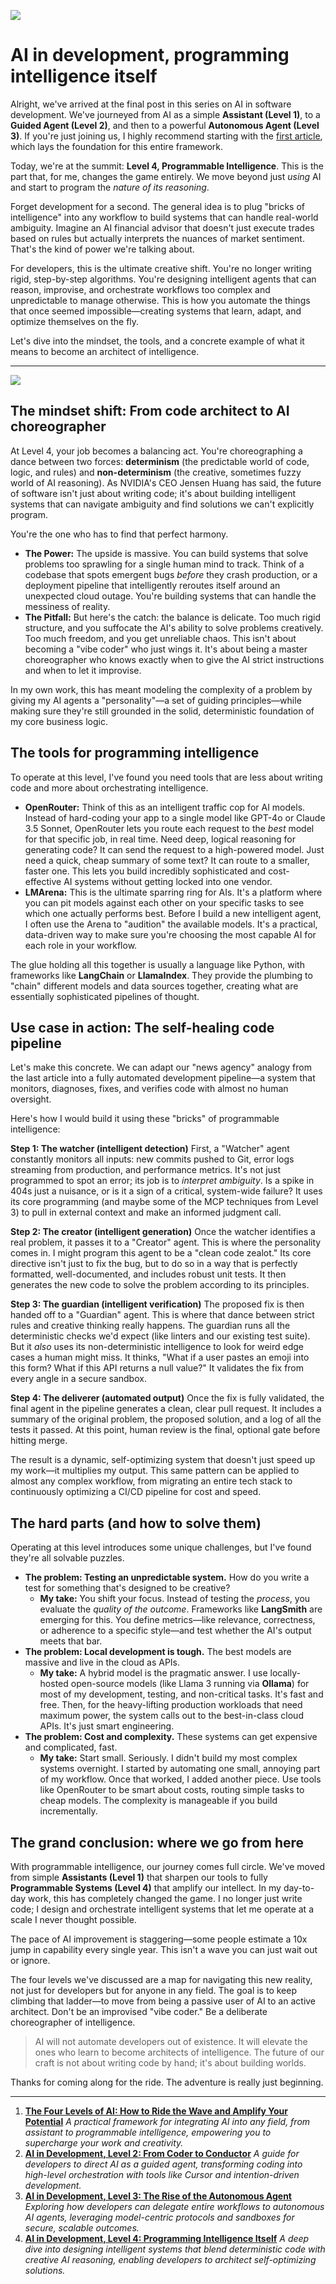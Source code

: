 ![](assets/thumbnail.jpg)

# AI in development, programming intelligence itself

Alright, we've arrived at the final post in this series on AI in software development. We've journeyed from AI as a simple **Assistant (Level 1)**, to a **Guided Agent (Level 2)**, and then to a powerful **Autonomous Agent (Level 3)**. If you're just joining us, I highly recommend starting with the [first article](https://www.jterrazz.com/articles/20-the-four-levels-of-ai), which lays the foundation for this entire framework.

Today, we're at the summit: **Level 4, Programmable Intelligence**. This is the part that, for me, changes the game entirely. We move beyond just *using* AI and start to program the *nature of its reasoning*.

Forget development for a second. The general idea is to plug "bricks of intelligence" into any workflow to build systems that can handle real-world ambiguity. Imagine an AI financial advisor that doesn't just execute trades based on rules but actually interprets the nuances of market sentiment. That's the kind of power we're talking about.

For developers, this is the ultimate creative shift. You're no longer writing rigid, step-by-step algorithms. You're designing intelligent agents that can reason, improvise, and orchestrate workflows too complex and unpredictable to manage otherwise. This is how you automate the things that once seemed impossible—creating systems that learn, adapt, and optimize themselves on the fly.

Let's dive into the mindset, the tools, and a concrete example of what it means to become an architect of intelligence.

***

![](assets/bricks.jpg)

## **The mindset shift: From code architect to AI choreographer**

At Level 4, your job becomes a balancing act. You're choreographing a dance between two forces: **determinism** (the predictable world of code, logic, and rules) and **non-determinism** (the creative, sometimes fuzzy world of AI reasoning). As NVIDIA's CEO Jensen Huang has said, the future of software isn't just about writing code; it's about building intelligent systems that can navigate ambiguity and find solutions we can't explicitly program.

You're the one who has to find that perfect harmony.

- **The Power:** The upside is massive. You can build systems that solve problems too sprawling for a single human mind to track. Think of a codebase that spots emergent bugs *before* they crash production, or a deployment pipeline that intelligently reroutes itself around an unexpected cloud outage. You're building systems that can handle the messiness of reality.
- **The Pitfall:** But here's the catch: the balance is delicate. Too much rigid structure, and you suffocate the AI's ability to solve problems creatively. Too much freedom, and you get unreliable chaos. This isn't about becoming a "vibe coder" who just wings it. It's about being a master choreographer who knows exactly when to give the AI strict instructions and when to let it improvise.

In my own work, this has meant modeling the complexity of a problem by giving my AI agents a "personality"—a set of guiding principles—while making sure they're still grounded in the solid, deterministic foundation of my core business logic.

## **The tools for programming intelligence**

To operate at this level, I've found you need tools that are less about writing code and more about orchestrating intelligence.

- **OpenRouter:** Think of this as an intelligent traffic cop for AI models. Instead of hard-coding your app to a single model like GPT-4o or Claude 3.5 Sonnet, OpenRouter lets you route each request to the *best* model for that specific job, in real time. Need deep, logical reasoning for generating code? It can send the request to a high-powered model. Just need a quick, cheap summary of some text? It can route to a smaller, faster one. This lets you build incredibly sophisticated and cost-effective AI systems without getting locked into one vendor.
- **LMArena:** This is the ultimate sparring ring for AIs. It's a platform where you can pit models against each other on your specific tasks to see which one actually performs best. Before I build a new intelligent agent, I often use the Arena to "audition" the available models. It's a practical, data-driven way to make sure you're choosing the most capable AI for each role in your workflow.

The glue holding all this together is usually a language like Python, with frameworks like **LangChain** or **LlamaIndex**. They provide the plumbing to "chain" different models and data sources together, creating what are essentially sophisticated pipelines of thought.

## **Use case in action: The self-healing code pipeline**

Let's make this concrete. We can adapt our "news agency" analogy from the last article into a fully automated development pipeline—a system that monitors, diagnoses, fixes, and verifies code with almost no human oversight.

Here's how I would build it using these "bricks" of programmable intelligence:

**Step 1: The watcher (intelligent detection)**
First, a "Watcher" agent constantly monitors all inputs: new commits pushed to Git, error logs streaming from production, and performance metrics. It's not just programmed to spot an error; its job is to *interpret ambiguity*. Is a spike in 404s just a nuisance, or is it a sign of a critical, system-wide failure? It uses its core programming (and maybe some of the MCP techniques from Level 3) to pull in external context and make an informed judgment call.

**Step 2: The creator (intelligent generation)**
Once the watcher identifies a real problem, it passes it to a "Creator" agent. This is where the personality comes in. I might program this agent to be a "clean code zealot." Its core directive isn't just to fix the bug, but to do so in a way that is perfectly formatted, well-documented, and includes robust unit tests. It then generates the new code to solve the problem according to its principles.

**Step 3: The guardian (intelligent verification)**
The proposed fix is then handed off to a "Guardian" agent. This is where that dance between strict rules and creative thinking really happens. The guardian runs all the deterministic checks we'd expect (like linters and our existing test suite). But it *also* uses its non-deterministic intelligence to look for weird edge cases a human might miss. It thinks, "What if a user pastes an emoji into this form? What if this API returns a null value?" It validates the fix from every angle in a secure sandbox.

**Step 4: The deliverer (automated output)**
Once the fix is fully validated, the final agent in the pipeline generates a clean, clear pull request. It includes a summary of the original problem, the proposed solution, and a log of all the tests it passed. At this point, human review is the final, optional gate before hitting merge.

The result is a dynamic, self-optimizing system that doesn't just speed up my work—it multiplies my output. This same pattern can be applied to almost any complex workflow, from migrating an entire tech stack to continuously optimizing a CI/CD pipeline for cost and speed.

## **The hard parts (and how to solve them)**

Operating at this level introduces some unique challenges, but I've found they're all solvable puzzles.

- **The problem: Testing an unpredictable system.** How do you write a test for something that's designed to be creative?
    - **My take:** You shift your focus. Instead of testing the *process*, you evaluate the *quality of the outcome*. Frameworks like **LangSmith** are emerging for this. You define metrics—like relevance, correctness, or adherence to a specific style—and test whether the AI's output meets that bar.
- **The problem: Local development is tough.** The best models are massive and live in the cloud as APIs.
    - **My take:** A hybrid model is the pragmatic answer. I use locally-hosted open-source models (like Llama 3 running via **Ollama**) for most of my development, testing, and non-critical tasks. It's fast and free. Then, for the heavy-lifting production workloads that need maximum power, the system calls out to the best-in-class cloud APIs. It's just smart engineering.
- **The problem: Cost and complexity.** These systems can get expensive and complicated, fast.
    - **My take:** Start small. Seriously. I didn't build my most complex systems overnight. I started by automating one small, annoying part of my workflow. Once that worked, I added another piece. Use tools like OpenRouter to be smart about costs, routing simple tasks to cheap models. The complexity is manageable if you build incrementally.

## **The grand conclusion: where we go from here**

With programmable intelligence, our journey comes full circle. We've moved from simple **Assistants (Level 1)** that sharpen our tools to fully **Programmable Systems (Level 4)** that amplify our intellect. In my day-to-day work, this has completely changed the game. I no longer just write code; I design and orchestrate intelligent systems that let me operate at a scale I never thought possible.

The pace of AI improvement is staggering—some people estimate a 10x jump in capability every single year. This isn't a wave you can just wait out or ignore.

The four levels we've discussed are a map for navigating this new reality, not just for developers but for anyone in any field. The goal is to keep climbing that ladder—to move from being a passive user of AI to an active architect. Don't be an improvised "vibe coder." Be a deliberate choreographer of intelligence.

> AI will not automate developers out of existence. It will elevate the ones who learn to become architects of intelligence. The future of our craft is not about writing code by hand; it's about building worlds.

Thanks for coming along for the ride. The adventure is really just beginning.

---

1. [**The Four Levels of AI: How to Ride the Wave and Amplify Your Potential**](https://jterrazz.com/articles/20-the-four-levels-of-ai) *A practical framework for integrating AI into any field, from assistant to programmable intelligence, empowering you to supercharge your work and creativity.*
2. [**AI in Development, Level 2: From Coder to Conductor**](https://jterrazz.com/articles/21-guided-ai-for-developers) *A guide for developers to direct AI as a guided agent, transforming coding into high-level orchestration with tools like Cursor and intention-driven development.*
3. [**AI in Development, Level 3: The Rise of the Autonomous Agent**](https://jterrazz.com/articles/22-autonomous-ai-agents) *Exploring how developers can delegate entire workflows to autonomous AI agents, leveraging model-centric protocols and sandboxes for secure, scalable outcomes.*
4. [**AI in Development, Level 4: Programming Intelligence Itself**](https://jterrazz.com/articles/23-programming-intelligence) *A deep dive into designing intelligent systems that blend deterministic code with creative AI reasoning, enabling developers to architect self-optimizing solutions.*
